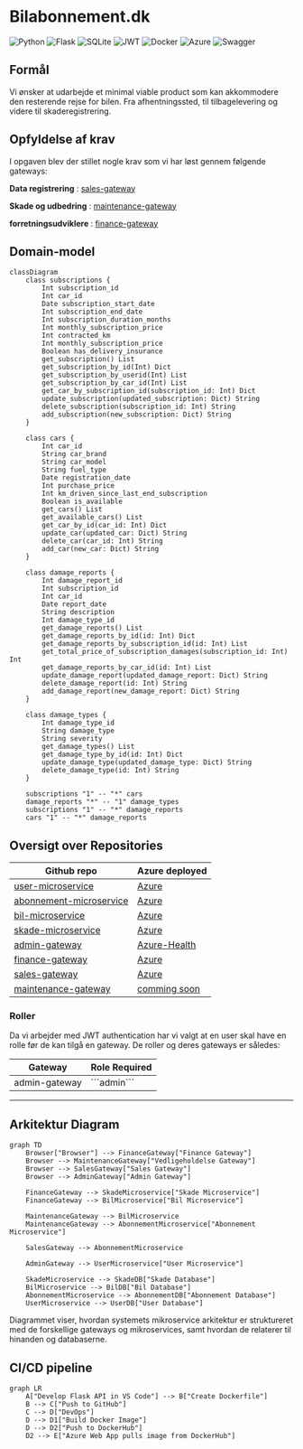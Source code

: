 # Bilabonnement.dk

![Python](https://img.shields.io/badge/python-3670A0?style=for-the-badge&logo=python&logoColor=ffdd54)
![Flask](https://img.shields.io/badge/flask-%23000.svg?style=for-the-badge&logo=flask&logoColor=white)
![SQLite](https://img.shields.io/badge/sqlite-%2307405e.svg?style=for-the-badge&logo=sqlite&logoColor=white)
![JWT](https://img.shields.io/badge/JWT-black?style=for-the-badge&logo=JSON%20web%20tokens)
![Docker](https://img.shields.io/badge/docker-%230db7ed.svg?style=for-the-badge&logo=docker&logoColor=white)
![Azure](https://img.shields.io/badge/azure-%230072C6.svg?style=for-the-badge&logo=microsoftazure&logoColor=white)
![Swagger](https://img.shields.io/badge/-Swagger-%23Clojure?style=for-the-badge&logo=swagger&logoColor=white)

## Formål

Vi ønsker at udarbejde et minimal viable product som kan akkommodere den resterende rejse for bilen. Fra afhentningssted, til 
tilbagelevering og videre til skaderegistrering.

## Opfyldelse af krav
I opgaven blev der stillet nogle krav som vi har løst gennem følgende gateways:

**Data registrering** : [sales-gateway](https://github.com/Bilabonnement-eksamensopgave-2024/sales-gateway)

**Skade og udbedring** : [maintenance-gateway](https://github.com/Bilabonnement-eksamensopgave-2024/maintenance-gateway)

**forretningsudviklere** : [finance-gateway](https://github.com/Bilabonnement-eksamensopgave-2024/finance-gateway)

## Domain-model

```mermaid
classDiagram
    class subscriptions {
        Int subscription_id
        Int car_id
        Date subscription_start_date
        Int subscription_end_date
        Int subscription_duration_months
        Int monthly_subscription_price
        Int contracted_km
        Int monthly_subscription_price
        Boolean has_delivery_insurance
        get_subscription() List
        get_subscription_by_id(Int) Dict
        get_subscription_by_userid(Int) List
        get_subscription_by_car_id(Int) List
        get_car_by_subscription_id(subscription_id: Int) Dict
        update_subscription(updated_subscription: Dict) String
        delete_subscription(subscription_id: Int) String
        add_subscription(new_subscription: Dict) String
    }

    class cars {
        Int car_id
        String car_brand
        String car_model
        String fuel_type
        Date registration_date
        Int purchase_price
        Int km_driven_since_last_end_subscription
        Boolean is_available
        get_cars() List
        get_available_cars() List
        get_car_by_id(car_id: Int) Dict
        update_car(updated_car: Dict) String
        delete_car(car_id: Int) String
        add_car(new_car: Dict) String
    }

    class damage_reports {
        Int damage_report_id
        Int subscription_id
        Int car_id
        Date report_date
        String description
        Int damage_type_id
        get_damage_reports() List
        get_damage_reports_by_id(id: Int) Dict
        get_damage_reports_by_subscription_id(id: Int) List
        get_total_price_of_subscription_damages(subscription_id: Int) Int
        get_damage_reports_by_car_id(id: Int) List
        update_damage_report(updated_damage_report: Dict) String
        delete_damage_report(id: Int) String
        add_damage_report(new_damage_report: Dict) String
    }

    class damage_types {
        Int damage_type_id
        String damage_type
        String severity
        get_damage_types() List
        get_damage_type_by_id(id: Int) Dict
        update_damage_type(updated_damage_type: Dict) String
        delete_damage_type(id: Int) String
    }

    subscriptions "1" -- "*" cars
    damage_reports "*" -- "1" damage_types
    subscriptions "1" -- "*" damage_reports
    cars "1" -- "*" damage_reports
```

## Oversigt over Repositories

| Github repo | Azure deployed |
|------------|----------------|
| [user-microservice](https://github.com/Bilabonnement-eksamensopgave-2024/user-microservice) | [Azure](https://user-microservice-d6f9fsdkdzh7hndv.northeurope-01.azurewebsites.net/) |
| [abonnement-microservice](https://github.com/Bilabonnement-eksamensopgave-2024/abonnement-microservice) | [Azure](https://abonnement-microservice-dkeda4efcje4aega.northeurope-01.azurewebsites.net/) |
| [bil-microservice](https://github.com/Bilabonnement-eksamensopgave-2024/bil-microservice) | [Azure](https://car-microservice-ayhzdgdrfxgrdgby.northeurope-01.azurewebsites.net/) |
| [skade-microservice](https://github.com/Bilabonnement-eksamensopgave-2024/skade-microservice) | [Azure](https://skade-microservice-cufpgqgfcufqa8er.northeurope-01.azurewebsites.net/) |
| [admin-gateway](https://github.com/Bilabonnement-eksamensopgave-2024/admin-gateway) | [Azure-Health](https://admin-gateway-fqevcraygyfvafe2.northeurope-01.azurewebsites.net/health) |
| [finance-gateway](https://github.com/Bilabonnement-eksamensopgave-2024/finance-gateway) | [Azure](https://finance-gateway-b3grdpa6e6bterbg.northeurope-01.azurewebsites.net/) |
| [sales-gateway](https://github.com/Bilabonnement-eksamensopgave-2024/sales-gateway) | [Azure](https://sales-gateway-adcsa0dwahcxhkep.northeurope-01.azurewebsites.net/) |
| [maintenance-gateway](https://github.com/Bilabonnement-eksamensopgave-2024/maintenance-gateway) | [comming soon](TBA.com) |

### Roller

Da vi arbejder med JWT authentication har vi valgt at en user skal have en rolle før de kan tilgå en gateway. De roller og deres gateways er således:

| Gateway | Role Required |
|------------|----------------|
| admin-gateway | ´´´admin``` |
---
## Arkitektur Diagram

```mermaid
graph TD
    Browser["Browser"] --> FinanceGateway["Finance Gateway"]
    Browser --> MaintenanceGateway["Vedligeholdelse Gateway"]
    Browser --> SalesGateway["Sales Gateway"]
    Browser --> AdminGateway["Admin Gateway"]

    FinanceGateway --> SkadeMicroservice["Skade Microservice"]
    FinanceGateway --> BilMicroservice["Bil Microservice"]

    MaintenanceGateway --> BilMicroservice
    MaintenanceGateway --> AbonnementMicroservice["Abonnement Microservice"]

    SalesGateway --> AbonnementMicroservice

    AdminGateway --> UserMicroservice["User Microservice"]

    SkadeMicroservice --> SkadeDB["Skade Database"]
    BilMicroservice --> BilDB["Bil Database"]
    AbonnementMicroservice --> AbonnementDB["Abonnement Database"]
    UserMicroservice --> UserDB["User Database"]
```

Diagrammet viser, hvordan systemets mikroservice arkitektur er struktureret med de forskellige gateways og mikroservices, samt hvordan de relaterer til hinanden og databaserne.

## CI/CD pipeline

```mermaid
graph LR
    A["Develop Flask API in VS Code"] --> B["Create Dockerfile"]
    B --> C["Push to GitHub"]
    C --> D["DevOps"]
    D --> D1["Build Docker Image"]
    D --> D2["Push to DockerHub"]
    D2 --> E["Azure Web App pulls image from DockerHub"]
```

